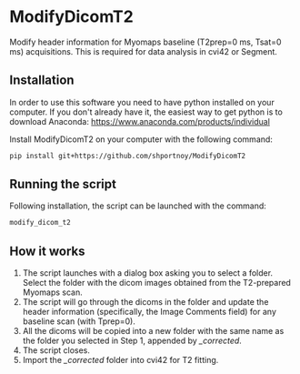 # ModifyDicomT2
Modify header information for Myomaps baseline (T2prep=0 ms, Tsat=0 ms) acquisitions. This is required for data analysis in cvi42 or Segment.

Installation
------------
In order to use this software you need to have python installed on your computer. If you don't already have it, the easiest way to get python is to download Anaconda:
https://www.anaconda.com/products/individual

Install ModifyDicomT2 on your computer with the following command:
```bash
pip install git+https://github.com/shportnoy/ModifyDicomT2
```
Running the script
--------------------
Following installation, the script can be launched with the command:
```bash
modify_dicom_t2
````
How it works
------------
1) The script launches with a dialog box asking you to select a folder. Select the folder with the dicom images obtained from the T2-prepared Myomaps scan. 
2) The script will go through the dicoms in the folder and update the header information (specifically, the Image Comments field) for any baseline scan (with Tprep=0).
3) All the dicoms will be copied into a new folder with the same name as the folder you selected in Step 1, appended by *_corrected*.
4) The script closes.
5) Import the *_corrected* folder into cvi42 for T2 fitting.
